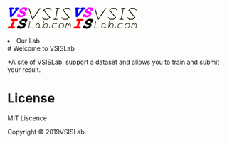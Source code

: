 ![minima theme preview](https://raw.githubusercontent.com/YiqunChen1999/YiqunChen1999.github.io/master/logo-m.png)
<img src="https://raw.githubusercontent.com/YiqunChen1999/YiqunChen1999.github.io/master/logo-m.png" alt="VSISLab">
<li href="http://www.vsislab.com/">
  Our Lab
 </li>
# Welcome to VSISLab

*A site of VSISLab, support a dataset and allows you to train and submit your result.

# License
MIT Liscence

Copyright © 2019VSISLab. 

